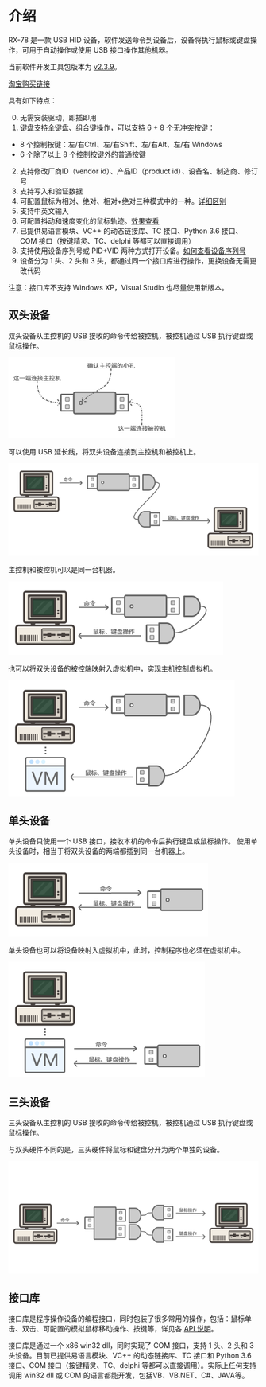 # 介绍

RX-78 是一款 USB HID 设备，软件发送命令到设备后，设备将执行鼠标或键盘操作，可用于自动操作或使用 USB 接口操作其他机器。

当前软件开发工具包版本为 [v2.3.9](SDK.md#v2.3.9)。

[淘宝购买链接](https://item.taobao.com/item.htm?id=587354844866)

具有如下特点：

0. 无需安装驱动，即插即用
1. 键盘支持全键盘、组合键操作，可以支持 6 + 8 个无冲突按键：
  - 8 个控制按键：左/右Ctrl、左/右Shift、左/右Alt、左/右 Windows
  - 6 个除了以上 8 个控制按键外的普通按键
2. 支持修改厂商ID（vendor id）、产品ID（product id）、设备名、制造商、修订号
3. 支持写入和验证数据
4. 可配置鼠标为相对、绝对、相对+绝对三种模式中的一种。[详细区别](QNA.md#各种鼠标模式有什么区别？使用相对模式时鼠标可以移动到绝对坐标吗？)
5. 支持中英文输入
6. 可配置抖动和速度变化的鼠标轨迹。[效果查看](QNA.md#可配置抖动和速度变化的鼠标轨迹是什么意思？)
7. 已提供易语言模块、VC++ 的动态链接库、TC 接口、Python 3.6 接口、COM 接口（按键精灵、TC、delphi 等都可以直接调用）
8. 支持使用设备序列号或 PID+VID 两种方式打开设备。[如何查看设备序列号](QNA.md#如何查看设备名和序列号)
9. 设备分为 1 头、2 头和 3 头，都通过同一个接口库进行操作，更换设备无需更改代码

注意：接口库不支持 Windows XP，Visual Studio 也尽量使用新版本。

## 双头设备
双头设备从主控机的 USB 接收的命令传给被控机，被控机通过 USB 执行键盘或鼠标操作。

![USB2](img/USB2.png)

可以使用 USB 延长线，将双头设备连接到主控机和被控机上。

![PC-USB2-PC](img/PC-USB2-PC.png)

主控机和被控机可以是同一台机器。

![PC-USB2](img/PC-USB2.png)

也可以将双头设备的被控端映射入虚拟机中，实现主机控制虚拟机。

![PC-USB2-VM](img/PC-USB2-VM.png)

## 单头设备

单头设备只使用一个 USB 接口，接收本机的命令后执行键盘或鼠标操作。
使用单头设备时，相当于将双头设备的两端都插到同一台机器上。

![PC-USB1](img/PC-USB1.png)

单头设备也可以将设备映射入虚拟机中，此时，控制程序也必须在虚拟机中。

![PC-USB1-VM](img/PC-USB1-VM.png)

## 三头设备

三头设备从主控机的 USB 接收的命令传给被控机，被控机通过 USB 执行键盘或鼠标操作。

与双头硬件不同的是，三头硬件将鼠标和键盘分开为两个单独的设备。

![PC-USB1-VM](img/PC-USB3-PC.png)

## 接口库

接口库是程序操作设备的编程接口，同时包装了很多常用的操作，包括：鼠标单击、双击、可配置的模拟鼠标移动操作、按键等，详见各 [API 说明](API.md)。

接口库是通过一个 x86 win32 dll，同时实现了 COM 接口，支持 1 头、2 头和 3 头设备。目前已提供易语言模块、VC++ 的动态链接库、TC 接口和 Python 3.6 接口、COM 接口（按键精灵、TC、delphi 等都可以直接调用）。实际上任何支持调用 win32 dll 或 COM 的语言都能开发，包括VB、VB.NET、C#、JAVA等。